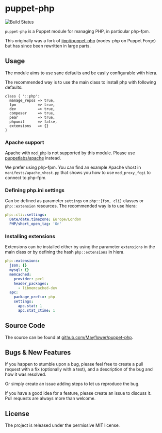 # puppet-php

[![Build Status](https://travis-ci.org/Mayflower/puppet-php.svg?branch=master)](https://travis-ci.org/Mayflower/puppet-php)

``puppet-php`` is a Puppet module for managing PHP, in particular php-fpm.

This originally was a fork of [jippi/puppet-php](https://github.com/jippi/puppet-php)
(nodes-php on Puppet Forge) but has since been rewritten in large parts.

## Usage

The module aims to use sane defaults and be easily configurable with hiera.

The recommended way is to use the main class to install php with following defaults:

```puppet
class { '::php':
  manage_repos => true,
  fpm          => true,
  dev          => true,
  composer     => true,
  pear         => true,
  phpunit      => false,
  extensions   => {}
}
```

### Apache support

Apache with `mod_php` is not supported by this module. Please use
[puppetlabs/apache](https://forge.puppetlabs.com/puppetlabs/apache) instead.

We prefer using php-fpm. You can find an example Apache vhost in
`manifests/apache_vhost.pp` that shows you how to use `mod_proxy_fcgi` to
connect to php-fpm.

### Defining php.ini settings

Can be defined as parameter `settings` on `php::{fpm, cli}` classes or
`php::extension` resources. The recommended way is to use hiera:

```yaml
php::cli::settings:
  Date/date.timezone: Europe/London
  PHP/short_open_tag: 'On'
```

### Installing extensions

Extensions can be installed either by using the parameter `extensions` in
the main class or by defining the hash `php::extensions` in hiera.

```yaml
php::extensions:
  json: {}
  mysql: {}
  memcached:
    provider: pecl
    header_packages:
      - libmemcached-dev
  apc:
    package_prefix: php-
    settings:
      apc.stat: 1
      apc.stat_ctime: 1
```

## Source Code

The source can be found at
[github.com/Mayflower/puppet-php](https://github.com/Mayflower/puppet-php/).

## Bugs & New Features

If you happen to stumble upon a bug, please feel free to create a pull request
with a fix (optionally with a test), and a description of the bug and how it
was resolved.

Or simply create an issue adding steps to let us reproduce the bug.

If you have a good idea for a feature, please create an issue to discuss it.
Pull requests are always more than welcome.

## License

The project is released under the permissive MIT license.


